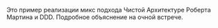 Это пример реализации микс подхода Чистой Архитектуре Роберта Мартина и DDD. Подробное объяснение на очной встрече.
